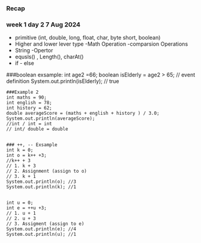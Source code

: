 ### Recap
### week 1 day 2  7 Aug 2024

- primitive (int, double, long, float, char, byte short, boolean)
 - Higher and lower lever type
 -Math Operation
 -comparsion Operations
- String
 -Opertor
 - equsls() , Length(), charAt()
- if - else

###boolean exsample: 
int age2 =66;
    boolean isElderly = age2 > 65; // event definition
    System.out.println(isElderly); // true

    ###Example 2
    int maths = 90;
    int english = 78;
    int history = 62;
    double averageScore = (maths + english + history ) / 3.0;
    System.out.println(averageScore);
    //int / int = int
    // int/ double = double


    ### ++, -- Exsample
    int k = 0;
    int o = k++ +3;
    //k++ + 3
    // 1. k + 3
    // 2. Assignment (assign to o)
    // 3. k + 1
    System.out.println(o); //3
    System.out.println(k); //1


    int u = 0;
    int e = ++u +3;
    // 1. u + 1
    // 2. u + 3
    // 3. Assigment (assign to e)
    System.out.println(e); //4
    System.out.println(u); //1
